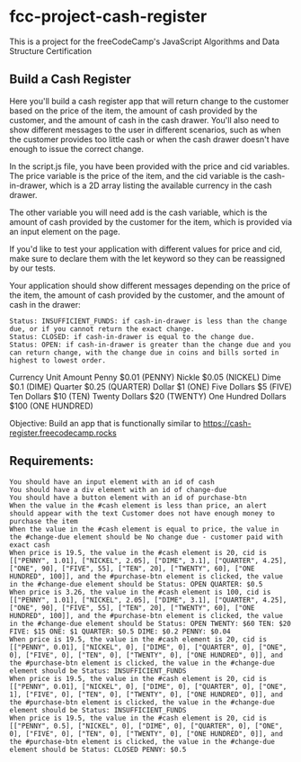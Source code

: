 # fcc-project-cash-register
This is a project for the freeCodeCamp's JavaScript Algorithms and Data Structure Certification

## Build a Cash Register

Here you'll build a cash register app that will return change to the customer based on the price of the item, the amount of cash provided by the customer, and the amount of cash in the cash drawer. You'll also need to show different messages to the user in different scenarios, such as when the customer provides too little cash or when the cash drawer doesn't have enough to issue the correct change.

In the script.js file, you have been provided with the price and cid variables. The price variable is the price of the item, and the cid variable is the cash-in-drawer, which is a 2D array listing the available currency in the cash drawer.

The other variable you will need add is the cash variable, which is the amount of cash provided by the customer for the item, which is provided via an input element on the page.

If you'd like to test your application with different values for price and cid, make sure to declare them with the let keyword so they can be reassigned by our tests.

Your application should show different messages depending on the price of the item, the amount of cash provided by the customer, and the amount of cash in the drawer:

    Status: INSUFFICIENT_FUNDS: if cash-in-drawer is less than the change due, or if you cannot return the exact change.
    Status: CLOSED: if cash-in-drawer is equal to the change due.
    Status: OPEN: if cash-in-drawer is greater than the change due and you can return change, with the change due in coins and bills sorted in highest to lowest order.

Currency Unit 	Amount
Penny 	$0.01 (PENNY)
Nickle 	$0.05 (NICKEL)
Dime 	$0.1 (DIME)
Quarter 	$0.25 (QUARTER)
Dollar 	$1 (ONE)
Five Dollars 	$5 (FIVE)
Ten Dollars 	$10 (TEN)
Twenty Dollars 	$20 (TWENTY)
One Hundred Dollars 	$100 (ONE HUNDRED)

Objective: Build an app that is functionally similar to https://cash-register.freecodecamp.rocks

## Requirements:

    You should have an input element with an id of cash
    You should have a div element with an id of change-due
    You should have a button element with an id of purchase-btn
    When the value in the #cash element is less than price, an alert should appear with the text Customer does not have enough money to purchase the item
    When the value in the #cash element is equal to price, the value in the #change-due element should be No change due - customer paid with exact cash
    When price is 19.5, the value in the #cash element is 20, cid is [["PENNY", 1.01], ["NICKEL", 2.05], ["DIME", 3.1], ["QUARTER", 4.25], ["ONE", 90], ["FIVE", 55], ["TEN", 20], ["TWENTY", 60], ["ONE HUNDRED", 100]], and the #purchase-btn element is clicked, the value in the #change-due element should be Status: OPEN QUARTER: $0.5
    When price is 3.26, the value in the #cash element is 100, cid is [["PENNY", 1.01], ["NICKEL", 2.05], ["DIME", 3.1], ["QUARTER", 4.25], ["ONE", 90], ["FIVE", 55], ["TEN", 20], ["TWENTY", 60], ["ONE HUNDRED", 100]], and the #purchase-btn element is clicked, the value in the #change-due element should be Status: OPEN TWENTY: $60 TEN: $20 FIVE: $15 ONE: $1 QUARTER: $0.5 DIME: $0.2 PENNY: $0.04
    When price is 19.5, the value in the #cash element is 20, cid is [["PENNY", 0.01], ["NICKEL", 0], ["DIME", 0], ["QUARTER", 0], ["ONE", 0], ["FIVE", 0], ["TEN", 0], ["TWENTY", 0], ["ONE HUNDRED", 0]], and the #purchase-btn element is clicked, the value in the #change-due element should be Status: INSUFFICIENT_FUNDS
    When price is 19.5, the value in the #cash element is 20, cid is [["PENNY", 0.01], ["NICKEL", 0], ["DIME", 0], ["QUARTER", 0], ["ONE", 1], ["FIVE", 0], ["TEN", 0], ["TWENTY", 0], ["ONE HUNDRED", 0]], and the #purchase-btn element is clicked, the value in the #change-due element should be Status: INSUFFICIENT_FUNDS
    When price is 19.5, the value in the #cash element is 20, cid is [["PENNY", 0.5], ["NICKEL", 0], ["DIME", 0], ["QUARTER", 0], ["ONE", 0], ["FIVE", 0], ["TEN", 0], ["TWENTY", 0], ["ONE HUNDRED", 0]], and the #purchase-btn element is clicked, the value in the #change-due element should be Status: CLOSED PENNY: $0.5

